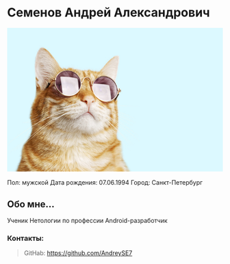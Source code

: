 # Семенов Андрей Александрович

![](img/cat.jpg)

Пол: мужской
Дата рождения: 07.06.1994
Город: Санкт-Петербург

## Обо мне...

Ученик Нетологии по профессии Android-разработчик

### Контакты:

> GitHab: https://github.com/AndreySE7